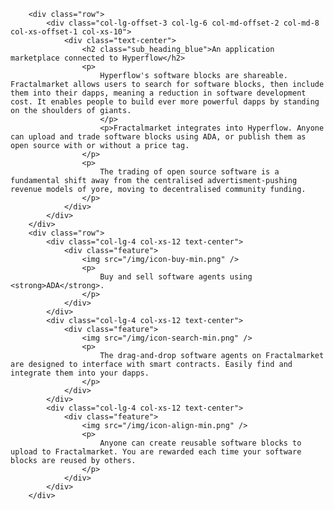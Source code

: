         <div class="row">
            <div class="col-lg-offset-3 col-lg-6 col-md-offset-2 col-md-8 col-xs-offset-1 col-xs-10">
                <div class="text-center">
                    <h2 class="sub_heading_blue">An application marketplace connected to Hyperflow</h2>
                    <p>
                        Hyperflow's software blocks are shareable. Fractalmarket allows users to search for software blocks, then include them into their dapps, meaning a reduction in software development cost. It enables people to build ever more powerful dapps by standing on the shoulders of giants.
                        </p>
                        <p>Fractalmarket integrates into Hyperflow. Anyone can upload and trade software blocks using ADA, or publish them as open source with or without a price tag.
                    </p>
                    <p>
                        The trading of open source software is a fundamental shift away from the centralised advertisment-pushing revenue models of yore, moving to decentralised community funding.
                    </p>
                </div>
            </div>
        </div>
        <div class="row">
            <div class="col-lg-4 col-xs-12 text-center">
                <div class="feature">
                    <img src="/img/icon-buy-min.png" />
                    <p>
                        Buy and sell software agents using <strong>ADA</strong>.
                    </p>
                </div>
            </div>
            <div class="col-lg-4 col-xs-12 text-center">
                <div class="feature">
                    <img src="/img/icon-search-min.png" />
                    <p>
                        The drag-and-drop software agents on Fractalmarket are designed to interface with smart contracts. Easily find and integrate them into your dapps.
                    </p>
                </div>
            </div>
            <div class="col-lg-4 col-xs-12 text-center">
                <div class="feature">
                    <img src="/img/icon-align-min.png" />
                    <p>
                        Anyone can create reusable software blocks to upload to Fractalmarket. You are rewarded each time your software blocks are reused by others.
                    </p>
                </div>
            </div>
        </div>
